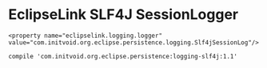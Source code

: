 EclipseLink SLF4J SessionLogger
===============================

    <property name="eclipselink.logging.logger" value="com.initvoid.org.eclipse.persistence.logging.Slf4jSessionLog"/>

    compile 'com.initvoid.org.eclipse.persistence:logging-slf4j:1.1'

